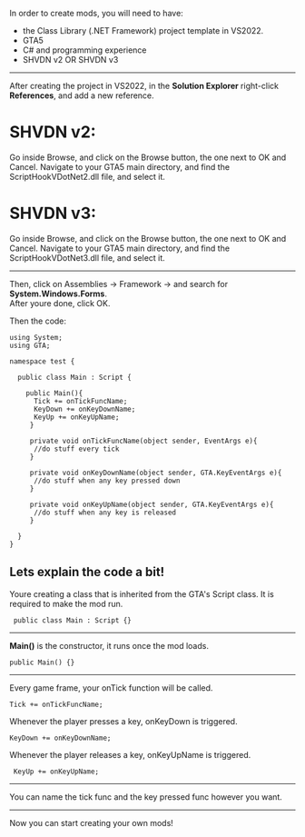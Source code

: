 In order to create mods, you will need to have:  
* the Class Library (.NET Framework) project template in VS2022.
* GTA5   
* C# and programming experience
* SHVDN v2 OR SHVDN v3
---------

After creating the project in VS2022, in the **Solution Explorer** right-click **References**, and add a new reference.

# SHVDN v2:
 Go inside Browse, and click on the Browse button, the one next to OK and Cancel. Navigate to your GTA5 main directory, and find the ScriptHookVDotNet2.dll file, and select it. 

# SHVDN v3:
Go inside Browse, and click on the Browse button, the one next to OK and Cancel. Navigate to your GTA5 main directory, and find the ScriptHookVDotNet3.dll file, and select it.   

----
Then, click on Assemblies -> Framework -> and search for **System.Windows.Forms**.    
After youre done, click OK.


Then the code:  

```
using System;
using GTA;

namespace test {

  public class Main : Script {

    public Main(){
      Tick += onTickFuncName;
      KeyDown += onKeyDownName;
      KeyUp += onKeyUpName;
     }

     private void onTickFuncName(object sender, EventArgs e){
      //do stuff every tick
     }

     private void onKeyDownName(object sender, GTA.KeyEventArgs e){
      //do stuff when any key pressed down
     }

     private void onKeyUpName(object sender, GTA.KeyEventArgs e){
      //do stuff when any key is released
     }

  }
}

```

Lets explain the code a bit!
----

Youre creating a class that is inherited from the GTA's Script class. It is required to make the mod run.  
```
 public class Main : Script {}
```  
----
**Main()** is the constructor, it runs once the mod loads.
```
public Main() {}
```
----
Every game frame, your onTick function will be called.
```
Tick += onTickFuncName;
```
Whenever the player presses a key, onKeyDown is triggered.
```
KeyDown += onKeyDownName;
```
Whenever the player releases a key, onKeyUpName is triggered.
```
 KeyUp += onKeyUpName;
```
----

You can name the tick func and the key pressed func however you want.

----
Now you can start creating your own mods!


